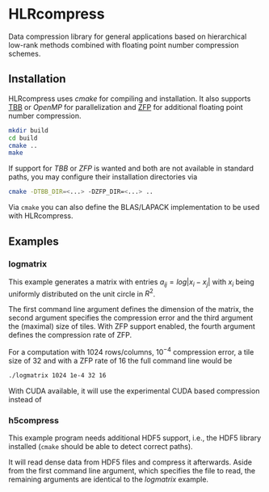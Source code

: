 HLRcompress
===========

Data compression library for general applications based on hierarchical low-rank 
methods combined with floating point number compression schemes.

## Installation

HLRcompress uses *cmake* for compiling and installation. It also supports
[TBB](https://threadingbuildingblocks.org) or *OpenMP* for parallelization
and [ZFP](https://zfp.io) for additional floating point number compression.

```sh
mkdir build
cd build
cmake ..
make
```

If support for *TBB* or *ZFP* is wanted and both are not available in standard paths, you
may configure their installation directories via

```sh
cmake -DTBB_DIR=<...> -DZFP_DIR=<...> ..
```

Via `cmake` you can also define the BLAS/LAPACK implementation to be used with
HLRcompress.

## Examples

### logmatrix

This example generates a matrix with entries $a_{ij} = log |x_i - x_j|$ with $x_i$ being
uniformly distributed on the unit circle in $R^2$.

The first command line argument defines the dimension of the matrix, the second argument
specifies the compression error and the third argument the (maximal) size of tiles. With
ZFP support enabled, the fourth argument defines the compression rate of ZFP.

For a computation with 1024 rows/columns, $10^{-4}$ compression error, a tile size of 32
and with a ZFP rate of 16 the full command line would be

```sh
./logmatrix 1024 1e-4 32 16
```

With CUDA available, it will use the experimental CUDA based compression instead of 

### h5compress

This example program needs additional HDF5 support, i.e., the HDF5 library installed
(`cmake` should be able to detect correct paths).

It will read dense data from HDF5 files and compress it afterwards. Aside from the first
command line argument, which specifies the file to read, the remaining arguments are
identical to the *logmatrix* example.

